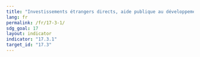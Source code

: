 ```yaml
---
title: "Investissements étrangers directs, aide publique au développement et coopération Sud-Sud, en proportion du budget national total"
lang: fr
permalink: /fr/17-3-1/
sdg_goal: 17
layout: indicator
indicator: "17.3.1"
target_id: "17.3"
---
```


